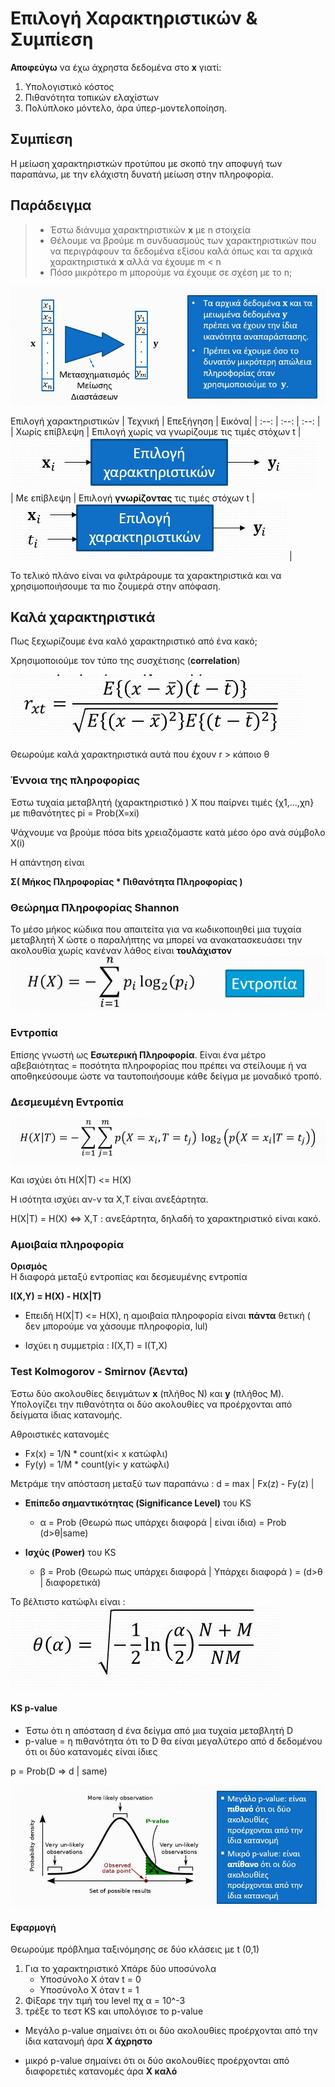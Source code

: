 # Επιλογή Χαρακτηριστικών & Συμπίεση

**Αποφεύγω** να έχω άχρηστα δεδομένα στο **x** γιατί:
1. Υπολογιστικό κόστος
2. Πιθανότητα τοπικών ελαχίστων
3. Πολύπλοκο μόντελο, άρα ύπερ-μοντελοποίηση.

## Συμπίεση

Η μείωση χαρακτηριστκών προτύπου με σκοπό την αποφυγή των παραπάνω, με την ελάχιστη δυνατή μείωση στην πληροφορία.

## Παράδειγμα 

>- Έστω διάνυμα χαρακτηριστικών **x** με n στοιχεία
>- Θέλουμε να βρούμε m συνδυασμούς των χαρακτηριστικών που να περιγράφουν τα δεδομένα εξίσου καλά όπως και τα αρχικά χαρακτηριστικά **x** αλλά να έχουμε m < n
>- Πόσο μικρότερο m μπορούμε να έχουμε σε σχέση με το n;


<img src="images/compression.jpg"/>

Επιλογή χαρακτηριστικών
| Τεχνική | Επεξήγηση | Εικόνα|
| :--: | :--: | :--: |
|  Χωρίς επίβλεψη | Επιλογή χωρίς να γνωρίζουμε τις τιμές στόχων t | <img src="images/compression_nonsupervising.jpg">  
| Με επίβλεψη | Επιλογή **γνωρίζοντας** τις τιμές στόχων t | <img src="images/compression_supervising.jpg">  |


Το τελικό πλάνο είναι να φιλτράρουμε τα χαρακτηριστικά και να χρησιμοποιήσουμε τα πιο ζουμερά στην απόφαση.

## Καλά χαρακτηριστικά

Πως ξεχωρίζουμε ένα καλό χαρακτηριστικό από ένα κακό;

Χρησιμοποιούμε τον τύπο της  συσχέτισης (**correlation**)

<img src="images/correlation.jpg">

Θεωρούμε καλά χαρακτηριστικά αυτά που έχουν r > κάποιο θ


### Έννοια της πληροφορίας

Έστω τυχαία μεταβλητή (χαρακτηριστικό ) Χ που παίρνει τιμές {χ1,...,χn} με πιθανότητες pi = Prob(X=xi)

Ψάχνουμε να βρούμε πόσα bits χρειαζόμαστε κατά μέσο όρο ανά σύμβολο X(i)

Η απάντηση είναι 

**Σ( Μήκος Πληροφορίας * Πιθανότητα Πληροφορίας )**


### Θεώρημα Πληροφορίας Shannon

Το μέσο μήκος κώδικα που απαιτείτα για να κωδικοποιηθεί μια τυχαία μεταβλητή Χ ώστε ο παραλήπτης να μπορεί να ανακατασκευάσει την ακολουθία χωρίς κανέναν λάθος είναι **τουλάχιστον** 
<img src="images/entropy.jpg">

### Εντροπία

Επίσης γνωστή ως **Εσωτερική Πληροφορία**. Είναι ένα μέτρο αβεβαιότητας = ποσότητα πληροφορίας που πρέπει να στείλουμε ή να αποθηκεύσουμε ώστε να ταυτοποιήσουμε κάθε δείγμα με μοναδικό τροπό.


### Δεσμευμένη Εντροπία 
<img src="images/d_entropy.jpg">

Και ισχύει ότι H(X|T) <= H(X)

Η ισότητα ισχύει αν-ν τα Χ,Τ είναι ανεξάρτητα.

 H(X|T) = H(X) <=> X,T : ανεξάρτητα, δηλαδή το χαρακτηριστικό είναι κακό.

### Αμοιβαία πληροφορία

**Ορισμός**  
Η διαφορά μεταξύ εντροπίας και δεσμευμένης εντροπία 

**I(X,Y) = H(X) - H(X|T)**

- Επειδή H(X|T) <= H(X), η αμοιβαία πληροφορία είναι **πάντα** θετική ( δεν μπορούμε να χάσουμε πληροφορία, lul)

- Ισχύει η συμμετρία : I(X,T) = I(T,X)

### Test Kolmogorov - Smirnov (Άεντα)

Έστω δύο ακολουθίες δειγμάτων **x** (πλήθος N) και **y** (πλήθος M).  
Υπολογίζει την πιθανότητα οι δύο ακολουθίες να προέρχονται από δείγματα ίδιας κατανομής.

Αθροιστικές κατανομές
- Fx(x) = 1/N * count(xi< x κατώφλι)
- Fy(y) = 1/M * count(yi< y κατώφλι)

Μετράμε την απόσταση μεταξύ των παραπάνω : d = max | Fx(z) - Fy(z) | 

- **Επίπεδο σημαντικότητας (Significance Level)** του KS

    - α = Prob (Θεωρώ πως υπάρχει διαφορά | είναι ίδια) = Prob (d>θ|same)

- **Ισχύς (Power)** του KS

    - β = Prob (Θεωρώ πως υπάρχει διαφορά | Υπάρχει διαφορά ) = (d>θ | διαφορετικά)

Το βέλτιστο κατώφλι είναι : <img src="images/decent_katofli.jpg">


#### KS p-value

- Έστω ότι η απόσταση d ένα δείγμα από μια τυχαία μεταβλητή D
- p-value = η πιθανότητα ότι το D θα είναι μεγαλύτερο από d δεδομένου ότι οι  δύο κατανομές είναι ίδιες

p = Prob(D => d | same)

<img src="images/pvalue.jpg">

#### Εφαρμογή

Θεωρούμε πρόβλημα ταξινόμησης σε δύο κλάσεις με t (0,1)

1. Για το χαρακτηριστικό Χπάρε δύο υποσύνολα
   - Υποσύνολο Χ όταν t = 0 
   - Υποσύνολο Χ όταν t = 1
2. Φίξαρε την τιμή του level πχ α = 10^-3
3. τρέξε το τεστ KS και υπολόγισε το p-value  
   
- Μεγάλο p-value σημαίνει ότι οι δύο ακολουθίες προέρχονται από την ίδια κατανομή άρα **Χ άχρηστο**

- μικρό p-value σημαίνει ότι οι δύο ακολουθίες προέρχονται από διαφορετιές κατανομές άρα **Χ καλό**
